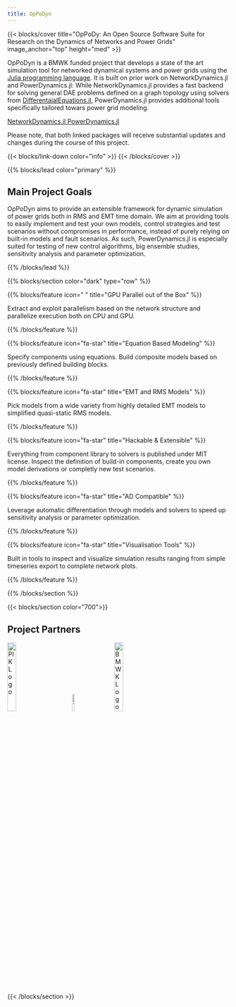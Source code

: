 ```yaml
---
title: OpPoDyn
---
```



<!-------------------------------------- Main Cover ---------------------------------------------------->

<!-- Main title of the page -->
<!-- sets the title of the section in large letters-->
{{< blocks/cover title="OpPoDy: An Open Source Software Suite for Research on the Dynamics of Networks and Power Grids"
image_anchor="top" height="med" >}}

  <!-- Long title of the Project -->
  <p class="lead mt-5">
    OpPoDyn is a BMWK funded project that develops a state of the art simulation tool for networked dynamical systems
    and power grids using the <a href="https://julialang.org">Julia programming language</a>. It is built on prior work on NetworkDynamics.jl and PowerDynamics.jl:
    While NetworkDynamics.jl provides a fast backend for solving general DAE problems defined on a graph topology using solvers from <a href=https://github.com/SciML/DifferentialEquations.jl>DifferentaialEquations.jl</a>, PowerDynamics.jl provides additional tools specifically tailored towars power grid modeling.
  </p>

  <!-- Provides the HTML Hyperlink to Github Repo -->
  <a class="btn btn-lg btn-secondary me-3 mb-4" href="https://github.com/PIK-ICoNe/NetworkDynamics.jl">
    NetworkDynamics.jl <i class="fab fa-github ms-2 "></i>
  </a>
  <a class="btn btn-lg btn-secondary me-3 mb-4" href="https://github.com/JuliaEnergy/PowerDynamics.jl">
    PowerDynamics.jl <i class="fab fa-github ms-2 "></i>
  </a>
  
  Please note, that both linked packages will receive substantial updates and changes during the course of this project.

  {{< blocks/link-down color="info" >}}
{{< /blocks/cover >}}


<!-------------------------------------- Main Goals of the project  ---------------------------------------------------->

<!-- sets the colour of the section. In this case "primary" -->
{{% blocks/lead color="primary" %}}
  ## Main Project Goals
  
  OpPoDyn aims to provide an extensible framework for dynamic simulation of power grids both in RMS and EMT time domain.
  We aim at providing tools to easily implement and test your own models, control strategies and test scenarios without
  compromises in performance, instead of purely relying on built-in models and fault scenarios.
  As such, PowerDynamics.jl is especially suited for testing of new control algorithms, big ensemble studies, sensitivity
  analysis and parameter optimization.
  
{{% /blocks/lead %}}


<!-------------------------------------- Features ---------------------------------------------------->

<!-- sets the colour and type of the section. In this case "dark" and "row" respectively -->
{{% blocks/section color="dark" type="row" %}}

  <!-- sets the icon and message that appears underneath it. In this case "fa-lightbulb" and Name of Feature" 
  respectively -->

  {{% blocks/feature icon=" " title="GPU Parallel out of the Box" %}}
  <p>
    Extract and exploit parallelism based on the network structure and parallelize execution both on CPU and GPU.
  </p>
  {{% /blocks/feature %}}

  {{% blocks/feature icon="fa-star" title="Equation Based Modeling" %}}
  <p>
    Specify components using equations. Build composite models based 
    on previously defined building blocks.
  </p>
  {{% /blocks/feature %}}

  {{% blocks/feature icon="fa-star" title="EMT and RMS Models" %}}
  <p>
    Pick models from a wide variety from highly detailed EMT models 
    to simplified quasi-static RMS models.
  </p>
  {{% /blocks/feature %}}

  {{% blocks/feature icon="fa-star" title="Hackable & Extensible" %}}
  <p>
    Everything from component library to solvers is published under 
    MIT license.
    Inspect the definition of build-in components, create you own 
    model derivations or completly new test scenarios.
  </p>
  {{% /blocks/feature %}}

  {{% blocks/feature icon="fa-star" title="AD Compatible" %}}
  <p>
    Leverage automatic differentiation through models and solvers to 
    speed up sensitivity analysis or parameter optimization.
  </p>
  {{% /blocks/feature %}}

  {{% blocks/feature icon="fa-star" title="Visualisation Tools" %}}
  <p>
    Built in tools to inspect and visualize simulation results ranging from
    simple timeseries export to complete network plots.
  </p>
  {{% /blocks/feature %}}

{{% /blocks/section %}}



<!-------------------------------------- Project Partners ---------------------------------------------------->

{{< blocks/section color="700">}}
<div class="col">
	<h2 class="text-center pb-3">Project Partners</h2>
	<p class="text-center showcase">
		<a href="https://www.pik-potsdam.de/en/output/projects/all/1005"><img alt="PIK Logo" width="20%" src="project_partners/PIK_Logo_A_RGB.png" style="margin-right: 3em" /></a>
		<a href="https://ie3.etit.tu-dortmund.de/"><img alt="TU Dortmund Logo" width="10%" src="project_partners/ie3_logo_2023.svg" style="margin-right: 3em" /></a>
		<a href="https://www.bmwk.de/Navigation/EN/Home/home.html"><img alt="BMWK Logo" width="20%" src="project_partners/bmwk_logo_en.svg" style="margin-right: 3m" /></a>
	</p>
</div>
{{< /blocks/section >}}
